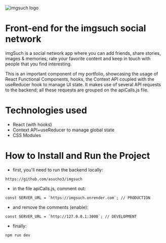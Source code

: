 ![imgsuch logo](https://imgsuch.netlify.app/img/apple-touch-icon.png)

# Front-end for the imgsuch social network

imgSuch is a social network app where you can add friends, share stories, images & memories; rate your favorite content and keep in touch with people that you find interesting.

This is an important component of my portfolio, showcasing the usage of React Functional Components, hooks, the Context API coupled with the useReducer hook to manage UI state.
It makes use of several API requests to the backend; all these requests are grouped on the apiCalls.js file.

# Technologies used

- React (with hooks)
- Context API+useReducer to manage global state
- CSS Modules

# How to Install and Run the Project

- first, you'll need to run the backend locally:

```
https://github.com/asucho3/imgsuch
```

- in the file apiCalls.js, comment out:

```
const SERVER_URL = `https://imgsuch.onrender.com`; // PRODUCTION
```

- and remove the comments (enable):

```
const SERVER_URL = `http://127.0.0.1:3000`; // DEVELOPMENT
```

- finally:

```
npm run dev
```
